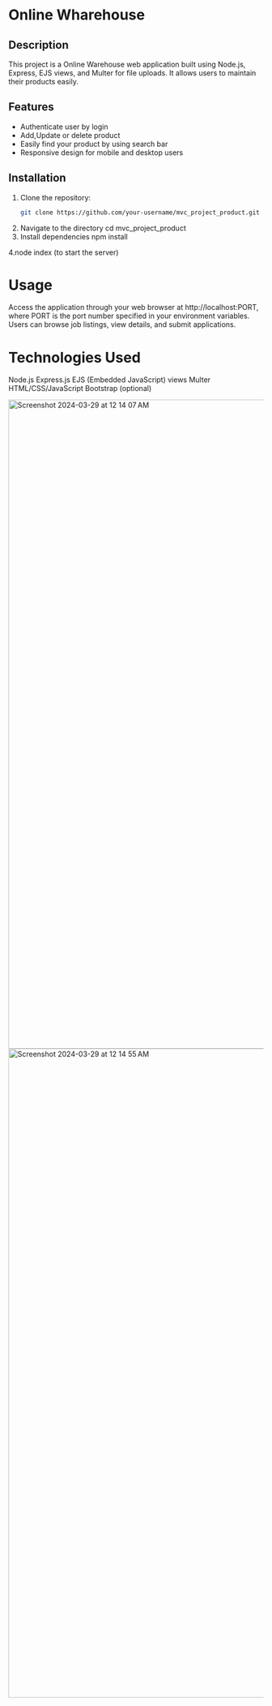 # Online Wharehouse

## Description
This project is a Online Warehouse web application built using Node.js, Express, EJS views, and Multer for file uploads. It allows users to maintain their products easily.
## Features
- Authenticate user by login
- Add,Update or delete product
- Easily find your product by using search bar
- Responsive design for mobile and desktop users

## Installation
1. Clone the repository:
   ```bash
   git clone https://github.com/your-username/mvc_project_product.git
2. Navigate to the directory
   cd mvc_project_product
3. Install dependencies
   npm install

4.node index (to start the server)


# Usage

Access the application through your web browser at http://localhost:PORT, where PORT is the port number specified in your environment variables.
Users can browse job listings, view details, and submit applications.


# Technologies Used

Node.js
Express.js
EJS (Embedded JavaScript) views
Multer
HTML/CSS/JavaScript
Bootstrap (optional)

<img width="1280" alt="Screenshot 2024-03-29 at 12 14 07 AM" src="https://github.com/CS251000/mvc_project_product/assets/99918088/5ac780b5-6440-4ef5-8ad6-185454da6cda">
<img width="1280" alt="Screenshot 2024-03-29 at 12 14 55 AM" src="https://github.com/CS251000/mvc_project_product/assets/99918088/24dde612-6a1e-4783-b36d-9a9d13dd574e">
